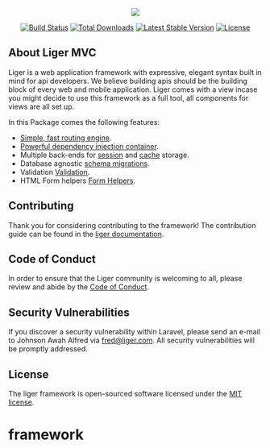 
<p align="center"><a href="https://liger.firebaseapp.com" target="_blank"><img src="https://liger.com/assets/img/liger.png"></a></p>


<p align="center">
<a href="https://travis-ci.org/liger/framework"><img src="https://travis-ci.org/liger/framework.svg" alt="Build Status"></a>
<a href="https://packagist.org/packages/liger/framework"><img src="https://poser.pugx.org/liger/framework/d/total.svg" alt="Total Downloads"></a>
<a href="https://packagist.org/packages/liger/framework"><img src="https://poser.pugx.org/liger/framework/v/stable.svg" alt="Latest Stable Version"></a>
<a href="https://packagist.org/packages/liger/framework"><img src="https://poser.pugx.org/liger/framework/license.svg" alt="License"></a>
</p>


## About Liger MVC

Liger is a web application framework with expressive, elegant syntax built in mind for api developers. We believe building apis should be the building block of every web and mobile application. Liger comes with a view incase you might decide to use this framework as a full tool, all components for views are all set up.

In this Package comes the following features:

- [Simple, fast routing engine](https://liger.com/docs/routing).
- [Powerful dependency injection container](https://liger.com/docs/container).
- Multiple back-ends for [session](https://liger.com/docs/session) and [cache](https://liger.com/docs/cache) storage.
- Database agnostic [schema migrations](https://liger.com/docs/migrations).
- Validation [Validation](https://liger.com/docs/validations).
- HTML Form helpers [Form Helpers](https://liger.com/docs/formhelpers).

## Contributing

Thank you for considering contributing to the framework! The contribution guide can be found in the [liger documentation](https://liger.com/docs/contributions).

## Code of Conduct

In order to ensure that the Liger community is welcoming to all, please review and abide by the [Code of Conduct](CODE_OF_CONDUCT.md).

## Security Vulnerabilities

If you discover a security vulnerability within Laravel, please send an e-mail to Johnson Awah Alfred via [fred@liger.com](mailto:fred@liger.com). All security vulnerabilities will be promptly addressed.

## License

The liger framework is open-sourced software licensed under the [MIT license](https://opensource.org/licenses/MIT).
# framework
